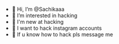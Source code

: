 - 👋 Hi, I’m @Sachikaaa
- 👀 I’m interested in hacking
- 🌱 I'm new at hacking
- 💞️ I want to hack instagram accounts
- 👻 If u know how to hack pls message me
<!---
Sachikaaa/Sachikaaa is a ✨ special ✨ repository because its `README.md` (this file) appears on your GitHub profile.
You can click the Preview link to take a look at your changes.
--->
